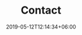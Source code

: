 ---
title: "Contact"
date: 2019-05-12T12:14:34+06:00
description: "This is meta description."
translationKey: contact
---